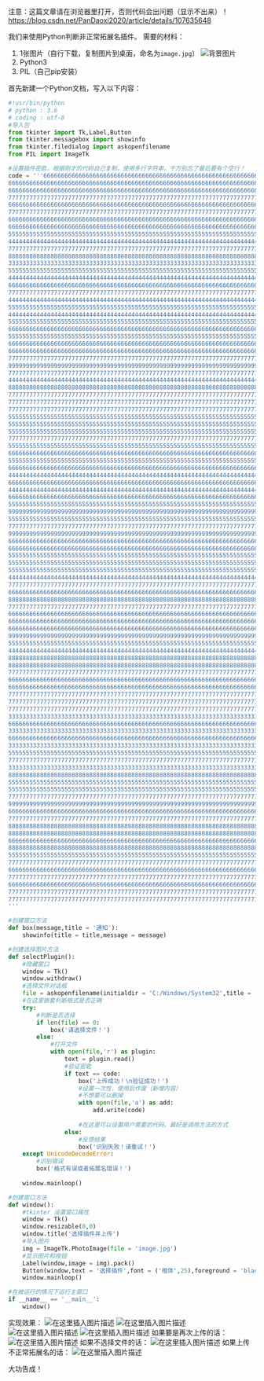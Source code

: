 注意：这篇文章请在浏览器里打开，否则代码会出问题（显示不出来）！
https://blog.csdn.net/PanDaoxi2020/article/details/107635648

我们来使用Python判断非正常拓展名插件。
需要的材料：
1. 1张图片（自行下载，复制图片到桌面，命名为`image.jpg`）
![背景图片](https://pic.2ge.org/cdn/?url=https://img-blog.csdnimg.cn/20200729171151106.jpg?x-oss-process=image/watermark,type_ZmFuZ3poZW5naGVpdGk,shadow_10,text_aHR0cHM6Ly9ibG9nLmNzZG4ubmV0L1BhbkRhb3hpMjAyMA==,size_16,color_FFFFFF,t_70)
2. Python3
3. PIL（自己pip安装）

首先新建一个Python文档，写入以下内容：

```python
#!usr/bin/python
# python : 3.6
# coding : utf-8
#导入包
from tkinter import Tk,Label,Button
from tkinter.messagebox import showinfo
from tkinter.filedialog import askopenfilename
from PIL import ImageTk

#设置插件密匙，根据刚才的代码自己复制，使用多行字符串，千万别忘了最后要有个空行！
code = '''66666666666666666666666666666666666666666666666666666666666666666666666666666666
66666666666666666666666666666666666666666666666666666666666666666666666666666666
66666666666666666666666666666666666666666666666666666666666666666666666666666666
77777777777777777777777777777777777777777777777777777777777777777777777777777777
66666666666666666666666666666666666666666666666666666666666666666666666666666666
77777777777777777777777777777777777777777777777777777777777777777777777777777777
66666666666666666666666666666666666666666666666666666666666666666666666666666666
66666666666666666666666666666666666666666666666666666666666666666666666666666666
55555555555555555555555555555555555555555555555555555555555555555555555555555555
44444444444444444444444444444444444444444444444444444444444444444444444444444444
77777777777777777777777777777777777777777777777777777777777777777777777777777777
88888888888888888888888888888888888888888888888888888888888888888888888888888888
33333333333333333333333333333333333333333333333333333333333333333333333333333333
55555555555555555555555555555555555555555555555555555555555555555555555555555555
44444444444444444444444444444444444444444444444444444444444444444444444444444444
66666666666666666666666666666666666666666666666666666666666666666666666666666666
77777777777777777777777777777777777777777777777777777777777777777777777777777777
44444444444444444444444444444444444444444444444444444444444444444444444444444444
55555555555555555555555555555555555555555555555555555555555555555555555555555555
44444444444444444444444444444444444444444444444444444444444444444444444444444444
55555555555555555555555555555555555555555555555555555555555555555555555555555555
66666666666666666666666666666666666666666666666666666666666666666666666666666666
55555555555555555555555555555555555555555555555555555555555555555555555555555555
66666666666666666666666666666666666666666666666666666666666666666666666666666666
66666666666666666666666666666666666666666666666666666666666666666666666666666666
77777777777777777777777777777777777777777777777777777777777777777777777777777777
99999999999999999999999999999999999999999999999999999999999999999999999999999999
77777777777777777777777777777777777777777777777777777777777777777777777777777777
44444444444444444444444444444444444444444444444444444444444444444444444444444444
88888888888888888888888888888888888888888888888888888888888888888888888888888888
77777777777777777777777777777777777777777777777777777777777777777777777777777777
77777777777777777777777777777777777777777777777777777777777777777777777777777777
77777777777777777777777777777777777777777777777777777777777777777777777777777777
55555555555555555555555555555555555555555555555555555555555555555555555555555555
55555555555555555555555555555555555555555555555555555555555555555555555555555555
55555555555555555555555555555555555555555555555555555555555555555555555555555555
77777777777777777777777777777777777777777777777777777777777777777777777777777777
55555555555555555555555555555555555555555555555555555555555555555555555555555555
66666666666666666666666666666666666666666666666666666666666666666666666666666666
55555555555555555555555555555555555555555555555555555555555555555555555555555555
66666666666666666666666666666666666666666666666666666666666666666666666666666666
44444444444444444444444444444444444444444444444444444444444444444444444444444444
66666666666666666666666666666666666666666666666666666666666666666666666666666666
44444444444444444444444444444444444444444444444444444444444444444444444444444444
66666666666666666666666666666666666666666666666666666666666666666666666666666666
55555555555555555555555555555555555555555555555555555555555555555555555555555555
99999999999999999999999999999999999999999999999999999999999999999999999999999999
55555555555555555555555555555555555555555555555555555555555555555555555555555555
77777777777777777777777777777777777777777777777777777777777777777777777777777777
99999999999999999999999999999999999999999999999999999999999999999999999999999999
66666666666666666666666666666666666666666666666666666666666666666666666666666666
66666666666666666666666666666666666666666666666666666666666666666666666666666666
55555555555555555555555555555555555555555555555555555555555555555555555555555555
55555555555555555555555555555555555555555555555555555555555555555555555555555555
55555555555555555555555555555555555555555555555555555555555555555555555555555555
44444444444444444444444444444444444444444444444444444444444444444444444444444444
77777777777777777777777777777777777777777777777777777777777777777777777777777777
66666666666666666666666666666666666666666666666666666666666666666666666666666666
88888888888888888888888888888888888888888888888888888888888888888888888888888888
77777777777777777777777777777777777777777777777777777777777777777777777777777777
66666666666666666666666666666666666666666666666666666666666666666666666666666666
66666666666666666666666666666666666666666666666666666666666666666666666666666666
66666666666666666666666666666666666666666666666666666666666666666666666666666666
99999999999999999999999999999999999999999999999999999999999999999999999999999999
55555555555555555555555555555555555555555555555555555555555555555555555555555555
44444444444444444444444444444444444444444444444444444444444444444444444444444444
88888888888888888888888888888888888888888888888888888888888888888888888888888888
88888888888888888888888888888888888888888888888888888888888888888888888888888888
77777777777777777777777777777777777777777777777777777777777777777777777777777777
66666666666666666666666666666666666666666666666666666666666666666666666666666666
66666666666666666666666666666666666666666666666666666666666666666666666666666666
77777777777777777777777777777777777777777777777777777777777777777777777777777777
77777777777777777777777777777777777777777777777777777777777777777777777777777777
77777777777777777777777777777777777777777777777777777777777777777777777777777777
33333333333333333333333333333333333333333333333333333333333333333333333333333333
66666666666666666666666666666666666666666666666666666666666666666666666666666666
33333333333333333333333333333333333333333333333333333333333333333333333333333333
66666666666666666666666666666666666666666666666666666666666666666666666666666666
33333333333333333333333333333333333333333333333333333333333333333333333333333333
55555555555555555555555555555555555555555555555555555555555555555555555555555555
77777777777777777777777777777777777777777777777777777777777777777777777777777777
33333333333333333333333333333333333333333333333333333333333333333333333333333333
88888888888888888888888888888888888888888888888888888888888888888888888888888888
55555555555555555555555555555555555555555555555555555555555555555555555555555555
55555555555555555555555555555555555555555555555555555555555555555555555555555555
77777777777777777777777777777777777777777777777777777777777777777777777777777777
99999999999999999999999999999999999999999999999999999999999999999999999999999999
66666666666666666666666666666666666666666666666666666666666666666666666666666666
77777777777777777777777777777777777777777777777777777777777777777777777777777777
88888888888888888888888888888888888888888888888888888888888888888888888888888888
88888888888888888888888888888888888888888888888888888888888888888888888888888888
66666666666666666666666666666666666666666666666666666666666666666666666666666666
88888888888888888888888888888888888888888888888888888888888888888888888888888888
55555555555555555555555555555555555555555555555555555555555555555555555555555555
77777777777777777777777777777777777777777777777777777777777777777777777777777777
66666666666666666666666666666666666666666666666666666666666666666666666666666666
77777777777777777777777777777777777777777777777777777777777777777777777777777777
66666666666666666666666666666666666666666666666666666666666666666666666666666666
77777777777777777777777777777777777777777777777777777777777777777777777777777777
77777777777777777777777777777777777777777777777777777777777777777777777777777777
'''

#创建窗口方法
def box(message,title = '通知'):
    showinfo(title = title,message = message)

#创建选择图片方法
def selectPlugin():
    #隐藏窗口
    window = Tk()
    window.withdraw()
    #选择文件对话框
    file = askopenfilename(initialdir = 'C:/Windows/System32',title = '请选择插件并上传！')
    #在这里嵌套判断格式是否正确
    try:
        #判断是否选择
        if len(file) == 0:
            box('请选择文件！')
        else:
            #打开文件
            with open(file,'r') as plugin:
                text = plugin.read()
                #验证密匙
                if text == code:
                    box('上传成功！\n验证成功！')
                    #设置一次性，使用后作废（新增内容）
                    #不想要可以删掉
                    with open(file,'a') as add:
                        add.write(code)
                    
                    #在这里可以设置用户需要的代码，最好是调用方法的方式
                else:
                    #反馈结果
                    box('识别失败！请重试！')
    except UnicodeDecodeError:
        #识别错误
        box('格式有误或者拓展名错误！')
    
    window.mainloop()

#创建窗口方法  
def window():
    #tkinter 设置窗口属性
    window = Tk()
    window.resizable(0,0)
    window.title('选择插件并上传')
    #导入图片
    img = ImageTk.PhotoImage(file = 'image.jpg')
    #显示图片和按钮
    Label(window,image = img).pack()
    Button(window,text = '选择插件',font = ('楷体',25),foreground = 'black',bd = 0,command = selectPlugin).place(x = 115,y = 80)
    window.mainloop() 

#在被运行的情况下运行主窗口
if __name__ == '__main__':
    window()

```

实现效果：
![在这里插入图片描述](https://pic.2ge.org/cdn/?url=https://img-blog.csdnimg.cn/20200729175637427.png?x-oss-process=image/watermark,type_ZmFuZ3poZW5naGVpdGk,shadow_10,text_aHR0cHM6Ly9ibG9nLmNzZG4ubmV0L1BhbkRhb3hpMjAyMA==,size_16,color_FFFFFF,t_70)
![在这里插入图片描述](https://pic.2ge.org/cdn/?url=https://img-blog.csdnimg.cn/20200729175710991.png?x-oss-process=image/watermark,type_ZmFuZ3poZW5naGVpdGk,shadow_10,text_aHR0cHM6Ly9ibG9nLmNzZG4ubmV0L1BhbkRhb3hpMjAyMA==,size_16,color_FFFFFF,t_70)
![在这里插入图片描述](https://pic.2ge.org/cdn/?url=https://img-blog.csdnimg.cn/20200729175841471.png?x-oss-process=image/watermark,type_ZmFuZ3poZW5naGVpdGk,shadow_10,text_aHR0cHM6Ly9ibG9nLmNzZG4ubmV0L1BhbkRhb3hpMjAyMA==,size_16,color_FFFFFF,t_70)
![在这里插入图片描述](https://pic.2ge.org/cdn/?url=https://img-blog.csdnimg.cn/20200729175938431.png)
如果要是再次上传的话：
![在这里插入图片描述](https://pic.2ge.org/cdn/?url=https://img-blog.csdnimg.cn/20200729180036276.png)
如果不选择文件的话：
![在这里插入图片描述](https://pic.2ge.org/cdn/?url=https://img-blog.csdnimg.cn/20200729180245131.png)
如果上传不正常拓展名的话：
![在这里插入图片描述](https://pic.2ge.org/cdn/?url=https://img-blog.csdnimg.cn/20200730162345444.png?x-oss-process=image/watermark,type_ZmFuZ3poZW5naGVpdGk,shadow_10,text_aHR0cHM6Ly9ibG9nLmNzZG4ubmV0L1BhbkRhb3hpMjAyMA==,size_16,color_FFFFFF,t_70)


大功告成！
